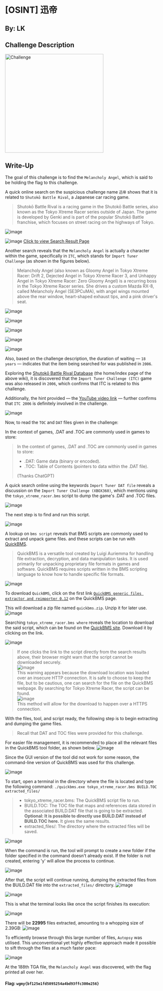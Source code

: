 # [OSINT] 迅帝

## By: LK
## Challenge Description
<img width="323" alt="Challenge" src="https://github.com/user-attachments/assets/474e463b-1947-4b7e-8900-2858f3bbd763">

## Write-Up
The goal of this challenge is to find the `Melancholy Angel`, which is said to be holding the flag to this challenge.

A quick online search on the suspicious challenge name `迅帝` shows that it is related to `Shutokō Battle Rival`, a Japanese car racing game.
> Shutokō Battle Rival is a racing game in the Shutokō Battle series, also known as the Tokyo Xtreme Racer series outside of Japan. The game is developed by Genki and is part of the popular Shutokō Battle franchise, which focuses on street racing on the highways of Tokyo.

![image](https://github.com/user-attachments/assets/232fc582-7206-461e-afc3-b7b82accf27f)

![image](https://github.com/user-attachments/assets/4ea363af-a8ca-42f1-9b98-b21debf0108c)
[Click to view Search Result Page](https://genkirivalproject.fandom.com/wiki/%E5%B2%A9%E5%B4%8E_%E5%9F%BA%E7%9F%A2)

Another search reveals that the `Melancholy Angel` is actually a character within the game, specifically in `ITC`, which stands for `Import Tuner Challenge` (as shown in the figures below).
>Melancholy Angel (also known as Gloomy Angel in Tokyo Xtreme Racer: Drift 2, Dejected Angel in Tokyo Xtreme Racer 3, and Unhappy Angel in Tokyo Xtreme Racer: Zero Gloomy Angel) is a recurring boss in the Tokyo Xtreme Racer series. She drives a custom Mazda RX-8, called Melancholy Angel (SE3PCuMA), with angel wings mounted above the rear window, heart-shaped exhaust tips, and a pink driver's seat.

![image](https://github.com/user-attachments/assets/c11456ef-6153-4546-91af-7fae36ef466e)

![image](https://github.com/user-attachments/assets/ae4712b4-c5cf-4f99-b0a8-e2f67ee20a33)

![image](https://github.com/user-attachments/assets/8eb9c03f-52df-4d25-b07e-50b98c84383c)

![image](https://github.com/user-attachments/assets/c30bbbba-a303-4022-8d26-e908bd85db2f)

![image](https://github.com/user-attachments/assets/ba9e77b2-135f-4a4c-91ce-82fbf51c030d)

Also, based on the challenge description, the duration of waiting — `18 years` — indicates that the item being searched for was published in `2006`.

Exploring the [Shutokō Battle Rival Database](https://genkirivalproject.fandom.com/) (the home/index page of the above wiki), it is discovered that the `Import Tuner Challenge (ITC)` game was also released in `2006`, which confirms that ITC is related to this challenge.

Additionally, the hint provided — the [YouTube video link](https://www.youtube.com/watch?v=T9wUceoDEdY) — further confirms that `ITC 2006` is definitely involved in the challenge.

![image](https://github.com/user-attachments/assets/28765142-6467-48ac-b9df-9e95f7185ff8)

Now, to read the `TOC` and `DAT` files given in the challenge:

In the context of games, .DAT and .TOC are commonly used in games to store:
> In the context of games, .DAT and .TOC are commonly used in games to store:
>+ .DAT: Game data (binary or encoded).
>+ .TOC: Table of Contents (pointers to data within the .DAT file).
>  
>(Thanks ChatGPT)

A quick search online using the keywords `Import Tuner DAT file` reveals a discussion on the `Import Tuner Challenge (XBOX360)`, which mentions using the `tokyo_xtreme_racer.bms` script to dump the game's .DAT and .TOC files.

![image](https://github.com/user-attachments/assets/8ec27f5a-9122-468f-974a-16fe480bb7b1)

The next step is to find and run this script.

![image](https://github.com/user-attachments/assets/88c5f80a-c1c2-42d2-ae19-910b8658b1f3)

A lookup on `bms script` reveals that BMS scripts are commonly used to extract and unpack game files. and these scripts can be run with [QuickBMS](https://aluigi.altervista.org/quickbms.htm). 
>QuickBMS is a versatile tool created by Luigi Auriemma for handling file extraction, decryption, and data manipulation tasks. It is used primarily for unpacking proprietary file formats in games and software. QuickBMS requires scripts written in the BMS scripting language to know how to handle specific file formats.

![image](https://github.com/user-attachments/assets/1494e2c6-27c0-46d4-8538-b1ecc92b0b2c)

To download `QuickBMS`, click on the first link [`QuickBMS generic files extractor and reimporter 0.12`](https://aluigi.altervista.org/papers/quickbms.zip) on the QuickBMS page.

This will download a zip file named `quickbms.zip`. Unzip it for later use.
![image](https://github.com/user-attachments/assets/2dcc855d-80d9-409f-8cb6-b3ca30ee5db5)

Searching `tokyo_xtreme_racer.bms where` reveals the location to download the said script, which can be found on the [QuickBMS site](https://aluigi.altervista.org/bms/tokyo_xtreme_racer.bms). Download it by clicking on the link.

![image](https://github.com/user-attachments/assets/a361f6f0-db84-4ad4-a6a7-051f3f094551)

> If one clicks the link to the script directly from the search results above, their browser might warn that the script cannot be downloaded securely. <br>![image](https://github.com/user-attachments/assets/04366dbd-d6c0-4eab-a820-ec6a33ae6db1)<br>This warning appears because the download location was loaded over an insecure HTTP connection. It is safe to choose to keep the file, but to be cautious, one can search for the file on the QuickBMS webpage. By searching for Tokyo Xtreme Racer, the script can be found. <br> ![image](https://github.com/user-attachments/assets/7a8b5f85-36d1-4af9-b0f1-5d94bcdf67f6)
 <br>This method will allow for the download to happen over a HTTPS connection.

With the files, tool, and script ready, the following step is to begin extracting and dumping the game files. 
>Recall that DAT and TOC files were provided for this challenge.

For easier file management, it is recommended to place all the relevant files in the QuickBMS tool folder, as shown below.
![image](https://github.com/user-attachments/assets/b65b31cd-1778-44a6-80c2-3d28784671e5)

Since the GUI version of the tool did not work for some reason, the command-line version of QuickBMS was used for this challenge.

![image](https://github.com/user-attachments/assets/06fe78be-237f-4e45-bb7f-a440e679b2d8)

To start, open a terminal in the directory where the file is located and type the following command:
```./quickbms.exe tokyo_xtreme_racer.bms BUILD.TOC extracted_files/```
>+ tokyo_xtreme_racer.bms: The QuickBMS script file to run.
>+ BUILD.TOC: The TOC file that maps and references data stored in the associated BUILD.DAT file that is going to be extracted. <b>Optional: It is possible to directly use BUILD.DAT instead of BUILD.TOC here.</b> It gives the same results.
>+ extracted_files/: The directory where the extracted files will be saved.

![image](https://github.com/user-attachments/assets/2fa72284-736b-4dbd-837e-63d04174bd32)

When the command is run, the tool will prompt to create a new folder if the folder specified in the command doesn't already exist. If the folder is not created, entering 'y' will allow the process to continue.

![image](https://github.com/user-attachments/assets/f26caff9-2d97-4b82-b1c2-9bd7c25db1f7)

After that, the script will continue running, dumping the extracted files from the BUILD.DAT file into the `extracted_files/` directory.
![image](https://github.com/user-attachments/assets/05b3f6f8-ed73-4116-98c4-40439db9e6e6)

![image](https://github.com/user-attachments/assets/688fcc8d-e80c-4a4d-a8de-68b6267fecb8)

This is what the terminal looks like once the script finishes its execution:

![image](https://github.com/user-attachments/assets/04649a50-8ab3-413a-9e30-a644190d0b8e)

There will be <b>22995</b> files extracted, amounting to a whopping size of 2.39GB:
![image](https://github.com/user-attachments/assets/8df24669-5ccb-4161-b2c9-14dce527d3b9)

To efficiently browse through this large number of files, `Autopsy` was utilised. This unconventional yet highly effective approach made it possible to sift through the files at a much faster pace:

![image](https://github.com/user-attachments/assets/1021e87e-e1bd-4ed1-b22a-3c060cf98aee)

At the 188th TGA file, the `Melancholy Angel` was discovered, with the flag printed all over her.

#### Flag: `wgmy{bf125e1fd5095254a4bd93ffc300e256}`
